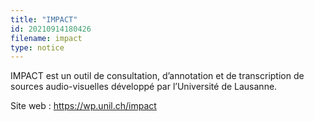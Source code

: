 ```yaml
---
title: "IMPACT"
id: 20210914180426
filename: impact
type: notice
---
```


IMPACT est un outil de consultation, d’annotation et de transcription de sources audio-visuelles développé par l’Université de Lausanne.

Site web : <https://wp.unil.ch/impact>

